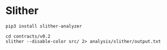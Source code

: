 # Slither

```shell
pip3 install slither-analyzer
```

```shell
cd contracts/v0.2
slither --disable-color src/ 2> analysis/slither/output.txt
```
